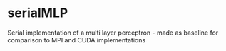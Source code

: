 # serialMLP
Serial implementation of a multi layer perceptron - made as baseline for comparison to MPI and CUDA implementations
